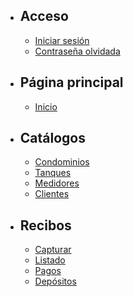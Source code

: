 - ## Acceso
    - [Iniciar sesión](/{{route}}/{{version}}/login/login)
    - [Contraseña olvidada](/{{route}}/{{version}}/login/forgotPassword)
- ## Página principal
    - [Inicio](/{{route}}/{{version}}/home/home)
- ## Catálogos
    - [Condominios](/{{route}}/{{version}}/catalogs/projects)
    - [Tanques](/{{route}}/{{version}}/catalogs/tanks)
    - [Medidores](/{{route}}/{{version}}/catalogs/measurers)
    - [Clientes](/{{route}}/{{version}}/catalogs/clients)
- ## Recibos 
    - [Capturar](/{{route}}/{{version}}/documents/create)
    - [Listado](/{{route}}/{{version}}/documents/index)
    - [Pagos](/{{route}}/{{version}}/documents/payments)
    - [Depósitos](/{{route}}/{{version}}/documents/deposits)

